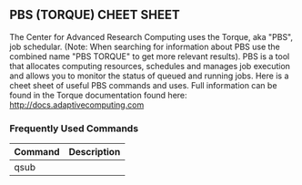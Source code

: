 ## PBS (TORQUE) CHEET SHEET

The Center for Advanced Research Computing uses the Torque, aka "PBS", job schedular. (Note: When searching for information about PBS use the combined name "PBS TORQUE" to get more relevant results). PBS is a tool that allocates computing resources, schedules and manages job execution and allows you to monitor the status of queued and running jobs. Here is a cheet sheet of useful PBS commands and uses. Full information can be found in the Torque documentation found here: http://docs.adaptivecomputing.com

### Frequently Used Commands 
Command	  	   | Description
-------------------|----------------- 
qsub <script>  	   |  Submit a pbs script	
qstat <job_id>	   |  Show the status of queue and pbs jobs
qdel <job_id>	   |  Delete a pbs job

### Checking the Queue and Job Status
Command	  	   | Description
-------------------|----------------- 
qstat -q              |   Lisst all queues and the limitiations on them
qstat -a	      |   List all jobs. Note: -a gives actual walltime of running jobs.
qstat -au <username>  |   List jobs for given username 
qstat -r	      |   List running jobs
qstat -f <job_id>     |   List full information about job_id
